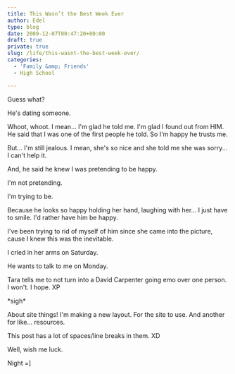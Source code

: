 ```yaml
---
title: This Wasn’t the Best Week Ever
author: Edel
type: blog
date: 2009-12-07T00:47:20+00:00
draft: true
private: true
slug: /life/this-wasnt-the-best-week-ever/
categories:
  - 'Family &amp; Friends'
  - High School

---
```

Guess what?

He's dating someone.

Whoot, whoot. I mean... I'm glad he told me. I'm glad I found out from HIM. He said that I was one of the first people he told. So I'm happy he trusts me.

But... I'm still jealous. I mean, she's so nice and she told me she was sorry... I can't help it.

And, he said he knew I was pretending to be happy.
  
I'm not pretending.
  
I'm trying to be.

Because he looks so happy holding her hand, laughing with her... I just have to smile. I'd rather have him be happy.

I've been trying to rid of myself of him since she came into the picture, cause I knew this was the inevitable.

I cried in her arms on Saturday.
  
He wants to talk to me on Monday.

Tara tells me to not turn into a David Carpenter going emo over one person. I won't. I hope. XP

\*sigh\*

About site things! I'm making a new layout. For the site to use. And another for like... resources.

This post has a lot of spaces/line breaks in them. XD

Well, wish me luck.

Night =]


